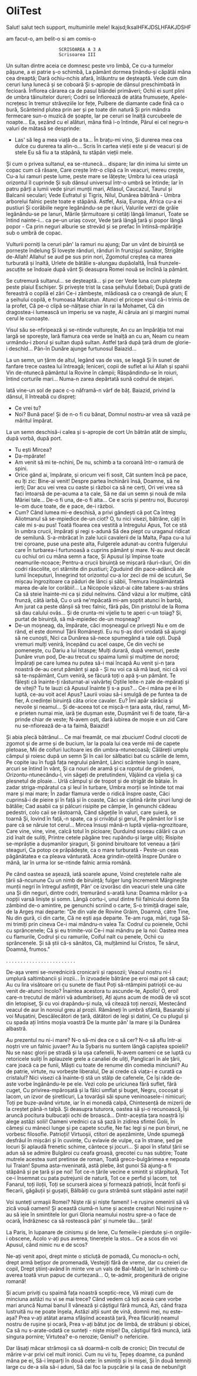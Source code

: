 # OliTest

Salut!
salut tech support, multumirile mele!
lkajsd;lksalHFKJDSLHFAKJDSHF


am facut-o, am belit-o si am comis-o


                        SCRISOAREA A 3 A 
                        Scrisoarea III

Un sultan dintre aceia ce domnesc peste vro limbă,
Ce cu-a turmelor pășune, a ei patrie ș-o schimbă,
La pământ dormea ținându-și căpătâi mâna cea dreaptă;
Dară ochiu-nchis afară, înlăuntru se deșteaptă.
Vede cum din ceruri luna lunecă și se coboară
Și s-apropie de dânsul preschimbată în fecioară.
Înflorea cărarea ca de pasul blândei primăveri;
Ochii ei sunt plini de umbra tăinuitelor dureri;
Codrii se înfiorează de atâta frumusețe,
Apele-ncrețesc în tremur străveziile lor fețe,
Pulbere de diamante cade fină ca o bură,
Scânteind plutea prin aer și pe toate din natură
Și prin mândra fermecare sun-o muzică de șoapte,
Iar pe ceruri se înalță curcubeele de noapte...
Ea, șezând cu el alături, mâna fină i-o întinde,
Părul ei cel negru-n valuri de mătasă se desprinde:
- Las' să leg a mea viață de a ta... În brațu-mi vino,
Și durerea mea cea dulce cu durerea ta alin-o...
Scris în cartea vieții este și de veacuri și de stele
Eu să fiu a ta stăpână, tu stăpân vieții mele.

Și cum o privea sultanul, ea se-ntunecă... dispare;
Iar din inima lui simte un copac cum că răsare,
Care crește într-o clipă ca în veacuri, mereu crește,
Cu-a lui ramuri peste lume, peste mare se lățește;
Umbra lui cea uriașă orizontul îl cuprinde
Și sub dânsul universul într-o umbră se întinde;
Iar în patru părți a lumii vede șiruri munții mari,
Atlasul, Caucazul, Taurul și Balcanii seculari;
Vede Eufratul și Tigris, Nilul, Dunărea bătrână -
Umbra arborelui falnic peste toate e stăpână.
Astfel, Asia, Europa, Africa cu-a ei pustiuri
Și corăbiile negre legănându-se pe râuri,
Valurile verzi de grâie legănându-se pe lanuri,
Mările țărmuitoare și cetăți lângă limanuri,
Toate se întind nainte-i... ca pe-un uriaș covor,
Vede țară lângă țară și popor lângă popor -
Ca prin neguri alburie se strevăd și se prefac
În întinsă-mpărăție sub o umbră de copac.

Vulturii porniți la ceruri pân' la ramuri nu ajung;
Dar un vânt de biruință se pornește îndelung
Și lovește rânduri, rânduri în frunzișul sunător,
Strigăte de-Allah! Allahu! se aud pe sus prin nori,
Zgomotul creștea ca marea turburată și înaltă,
Urlete de bătălie s-alungau dupăolaltă,
Însă frunzele-ascuțite se îndoaie după vânt
Și deasupra Romei nouă se înclină la pământ.

Se cutremură sultanul... se deșteaptă... și pe cer
Vede luna cum plutește peste plaiul Eschișer.
Și privește trist la casa șeihului Edebali;
După gratii de fereastră o copilă el zări
Ce-i zâmbește, mlădioasă ca o creangă de alun;
E a șeihului copilă, e frumoasa Malcatun.
Atunci el pricepe visul că-i trimis de la profet,
Că pe-o clipă se-nălțase chiar în rai la Mohamet,
Că din dragostea-i lumească un imperiu se va naște,
Ai căruia ani și margini numai cerul le cunoaște.

Visul său se-nfiripează și se-ntinde vulturește,
An cu an împărăția tot mai largă se sporește,
Iară flamura cea verde se înalță an cu an,
Neam cu neam urmându-i zborul și sultan după sultan.
Astfel țară după țară drum de glorie-i deschid...
Pân-în Dunăre ajunge furtunosul Baiazid...

La un semn, un țărm de altul, legând vas de vas, se leagă
Și în sunet de fanfare trece oastea lui întreagă;
Ieniceri, copii de suflet ai lui Allah și spahii
Vin de-ntunecă pământul la Rovine în câmpii;
Răspândindu-se în roiuri, întind corturile mari...
Numa-n zarea depărtată sună codrul de stejari.

Iată vine-un sol de pace c-o năframă-n vârf de băț.
Baiazid, privind la dânsul, îl întreabă cu dispreț:
- Ce vrei tu?
- Noi? Bună pace! Și de n-o fi cu bănat,
Domnul nostru-ar vrea să vază pe măritul împărat.

La un semn deschisă-i calea și s-apropie de cort
Un bătrân atât de simplu, după vorbă, după port.
- Tu ești Mircea?
- Da-mpărate!
- Am venit să mi te-nchini,
De nu, schimb a ta coroană într-o ramură de spini.
- Orice gând ai, împărate, și oricum vei fi sosit,
Cât suntem încă pe pace, eu îți zic: Bine-ai venit!
Despre partea închinării însă, Doamne, să ne ierți;
Dar acu vei vrea cu oaste și război ca să ne cerți,
Ori vei vrea să faci întoarsă de pe-acuma a ta cale,
Să ne dai un semn și nouă de mila Măriei tale...
De-o fi una, de-o fi alta... Ce e scris și pentru noi,
Bucuroși le-om duce toate, de e pace, de-i război.
- Cum? Când lumea mi-e deschisă, a privi gândești că pot
Ca întreg Aliotmanul să se-mpiedice de-un ciot?
O, tu nici visezi, bătrâne, câți în cale mi s-au pus!
Toată floarea cea vestită a întregului Apus,
Tot ce stă în umbra crucii, împărați și regi s-adună
Să dea piept cu uraganul ridicat de semilună.
S-a-mbrăcat în zale lucii cavalerii de la Malta,
Papa cu-a lui trei coroane, puse una peste alta,
Fulgerele adunat-au contra fulgerului care
În turbarea-i furtunoasă a cuprins pământ și mare.
N-au avut decât cu ochiul ori cu mâna semn a face,
Și Apusul își împinse toate neamurile-ncoace;
Pentru-a crucii biruință se mișcară râuri-râuri,
Ori din codri răscolite, ori stârnite din pustiuri;
Zguduind din pace-adâncă ale lumii începuturi,
Înnegrind tot orizontul cu-a lor zeci de mii de scuturi,
Se mișcau îngrozitoare ca păduri de lănci și săbii,
Tremura înspăimântată marea de-ale lor corăbii!...
La Nicopole văzut-ai câte tabere s-au strâns
Ca să steie înainte-mi ca și zidul neînvins.
Când văzui a lor mulțime, câtă frunză, câtă iarbă,
Cu o ură ne'mpăcată mi-am șoptit atunci în barbă,
Am jurat ca peste dânșii să trec falnic, fără păs,
Din pristolul de la Roma să dau calului ovăs...
Și de crunta-mi vijelie tu te aperi c-un toiag?
Și, purtat de biruință, să mă-mpiedec de-un moșneag?
- De-un moșneag, da, împărate, căci moșneagul ce privești
Nu e om de rând, el este domnul Țării Românești.
Eu nu ți-aș dori vrodată să ajungi să ne cunoști,
Nici ca Dunărea să-nece spumegând a tale oști.
După vremuri mulți veniră, începând cu acel oaspe,
Ce din vechi se pomenește, cu Dariu a lui Istaspe;
Mulți durară, după vremuri, peste Dunăre vrun pod,
De-au trecut cu spaima lumii și mulțime de norod;
Împărați pe care lumea nu putea să-i mai încapă
Au venit și-n țara noastră de-au cerut pământ și apă -
Și nu voi ca să mă laud, nici că voi să te-nspăimânt,
Cum veniră, se făcură toți o apă ș-un pământ.
Te fălești că înainte-ți răsturnat-ai valvârtej
Oștile leite-n zale de-mpărați și de viteji?
Tu te lauzi că Apusul înainte ți s-a pus?...
Ce-i mâna pe ei în luptă, ce-au voit acel Apus?
Laurii voiau să-i smulgă de pe funtea ta de fier,
A credinței biruință căta orice cavaler.
Eu? Îmi apăr sărăcia și nevoile și neamul...
Și de-aceea tot ce mișcă-n țara asta, râul, ramul,
Mi-e prieten numai mie, iară ție dușman este,
Dușmănit vei fi de toate, făr-a prinde chiar de veste;
N-avem oști, dară iubirea de moșie e un zid
Care nu se-nfiorează de-a ta faimă, Baiazid!

Și abia plecă bătrânul... Ce mai freamăt, ce mai zbucium!
Codrul clocoti de zgomot și de arme și de bucium,
Iar la poala lui cea verde mii de capete pletoase,
Mii de coifuri lucitoare ies din umbra-ntunecoasă;
Călăreții umplu câmpul și roiesc după un semn
Și în caii lor sălbatici bat cu scările de lemn,
Pe copite iau în fugă fața negrului pământ,
Lănci scânteie lungi în soare, arcuri se întind în vânt,
Și ca nouri de aramă și ca ropotul de grindeni,
Orizontu-ntunecându-l, vin săgeți de pretutindeni,
Vâjâind ca vijelia și ca plesnetul de ploaie...
Urlă câmpul și de tropot și de strigăt de bătaie.
În zadar striga-mpăratul ca și leul în turbare,
Umbra morții se întinde tot mai mare și mai mare;
În zadar flamura verde o ridică înspre oaste,
Căci cuprinsă-i de pieire și în față și în coaste,
Căci se clatină rărite șiruri lungi de bătălie;
Cad asabii ca și pâlcuri risipite pe câmpie,
În genunchi cădeau pedestri, colo caii se răstoarnă,
Când săgețile în valuri, care șuieră, se toarnă
Și, lovind în față,-n spate, ca și crivățul și gerul,
Pe pământ lor li se pare că se năruie tot cerul...
Mircea însuși mână-n luptă vijelia-ngrozitoare,
Care vine, vine, vine, calcă totul în picioare;
Durduind soseau călării ca un zid înalt de suliți,
Printre cetele păgâne trec rupându-și large uliți;
Risipite se-mprăștie a dușmanilor șiraguri,
Și gonind biruitoare tot veneau a țării steaguri,
Ca potop ce prăpădește, ca o mare turburată -
Peste-un ceas păgânătatea e ca pleava vânturată.
Acea grindin-oțelită înspre Dunăre o mână,
Iar în urma lor se-ntinde falnic armia română.

Pe când oastea se așează, iată soarele apune,
Voind creștetele nalte ale țării să-ncunune
Cu un nimb de biruință; fulger lung încremenit
Mărginește munții negri în întregul asfințit,
Pân' ce izvorăsc din veacuri stele una câte una
Și din neguri, dintre codri, tremurând s-arată luna:
Doamna mărilor ș-a nopții varsă liniște și somn.
Lângă cortu-i, unul dintre fiii falnicului domn
Sta zâmbind de-o amintire, pe genunchi scriind o carte,
S-o trimiță dragei sale, de la Argeș mai departe:
"De din vale de Rovine
Grăim, Doamnă, către Tine,
Nu din gură, ci din carte,
Că ne ești așa departe.
Te-am ruga, mări, ruga
Să-mi trimiți prin cineva
Ce-i mai mândru-n valea Ta:
Codrul cu poienele,
Ochii cu sprâncenele;
Că și eu trimite-voi
Ce-i mai mândru pe la noi:
Oastea mea cu flamurile,
Codrul și cu ramurile,
Coiful nalt cu penele,
Ochii cu sprâncenele.
Și să știi că-s sănătos,
Că, mulțămind lui Cristos,
Te sărut, Doamnă, frumos."

. . . . . . . . . . . . . . . . . . . . . . . .

De-așa vremi se-nvredniciră cronicarii și rapsozii;
Veacul nostru ni-l umplură saltimbancii și irozii...
În izvoadele bătrâne pe eroi mai pot să caut;
Au cu lira visătoare ori cu sunete de flaut
Poți să-ntâmpini patrioții ce-au venit de-atunci încolo?
Înaintea acestora tu ascunde-te, Apollo!
O, eroi! care-n trecutul de măriri vă adumbriseți,
Ați ajuns acum de modă de vă scot din letopiseț,
Și cu voi drapându-și nula, vă citează toți nerozii,
Mestecând veacul de aur în noroiul greu al prozii.
Rămâneți în umbră sfântă, Basarabi și voi Mușatini,
Descălecători de țară, dătători de legi și datini,
Ce cu plugul și cu spada ați întins moșia voastră
De la munte pân' la mare și la Dunărea albastră.

Au prezentul nu ni-i mare? N-o să-mi dea ce o să cer?
N-o să aflu într-ai noștri vre un falnic juvaer?
Au la Sybaris nu suntem lângă capiștea spoielii?
Nu se nasc glorii pe stradă și la ușa cafenelii,
N-avem oameni ce se luptă cu retoricele suliți
În aplauzele grele a canaliei de uliți,
Panglicari în ale țării, care joacă ca pe funii,
Măști cu toate de renume din comedia minciunii?
Au de patrie, virtute, nu vorbește liberalul,
De ai crede că viața-i e curată ca cristalul?
Nici visezi că înainte-ți stă un stâlp de cafenele,
Ce își râde de-aste vorbe îngânându-le pe ele.
Vezi colo pe uriciunea fără suflet, fără cuget,
Cu privirea-mpăroșată și la fălci umflat și buget,
Negru, cocoșat și lacom, un izvor de șiretlicuri,
La tovarășii săi spune veninoasele-i nimicuri;
Toți pe buze-având virtute, iar în ei monedă calpă,
Chintesență de mizerii de la creștet până-n talpă.
Și deasupra tuturora, oastea să și-o recunoască,
Își aruncă pocitura bulbucații ochi de broască...
Dintr-aceștia țara noastră își alege astăzi solii!
Oameni vrednici ca să șază în zidirea sfintei Golii,
În cămeși cu mâneci lunge și pe capete scufie,
Ne fac legi și ne pun biruri, ne vorbesc filosofie.
Patrioții! Virtuoșii, ctitori de așezăminte,
Unde spumegă desfrâul în mișcări și în cuvinte,
Cu evlavie de vulpe, ca în strane, șed pe locuri
Și aplaudă frenetic schime, cântece și jocuri...
Și apoi în sfatul țării se adun să se admire
Bulgăroi cu ceafa groasă, grecotei cu nas subțire;
Toate mutrele acestea sunt pretinse de roman,
Toată greco-bulgărimea e nepoata lui Traian!
Spuma asta-nveninată, astă plebe, ăst gunoi
Să ajung-a fi stăpână și pe țară și pe noi!
Tot ce-n țările vecine e smintit și stârpitură,
Tot ce-i însemnat cu pata putrejunii de natură,
Tot ce e perfid și lacom, tot Fanarul, toți iloții,
Toți se scurseră aicea și formează patrioții,
Încât fonfii și flecarii, găgăuții și gușații,
Bâlbâiți cu gura strâmbă sunt stăpânii astei nații!

Voi sunteți urmașii Romei? Niște răi și niște fameni!
I-e rușine omenirii să vă zică vouă oameni!
Și această ciumă-n lume și aceste creaturi
Nici rușine n-au să ieie în smintitele lor guri
Gloria neamului nostru spre-a o face de ocară,
Îndrăznesc ca să rostească pân' și numele tău... țară!

La Paris, în lupanare de cinismu și de lene,
Cu femeile-i pierdute și-n orgiile-i obscene,
Acolo v-ați pus averea, tinerețele la stos...
Ce a scos din voi Apusul, când nimic nu e de scos?

Ne-ați venit apoi, drept minte o sticluță de pomadă,
Cu monoclu-n ochi, drept armă bețișor de promenadă,
Vestejiți fără de vreme, dar cu creieri de copil,
Drept științ-având în minte vre un vals de Bal-Mabil,
Iar în schimb cu-averea toată vrun papuc de curtezană...
O, te-admir, progenitură de origine romană!

Și acum priviți cu spaimă fața noastră sceptic-rece,
Vă mirați cum de minciuna astăzi nu vi se mai trece?
Când vedem că toți aceia care vorbe mari aruncă
Numai banul îl vânează și câștigul fără muncă,
Azi, când fraza lustruită nu ne poate înșela,
Astăzi alții sunt de vină, domnii mei, nu este-așa?
Prea v-ați atătat arama sfâșiind această țară,
Prea făcurăți neamul nostru de rușine și ocară,
Prea v-ați bătut joc de limbă, de străbuni și obicei,
Ca să nu s-arate-odată ce sunteți - niște mișei!
Da, câștigul fără muncă, iată singura pornire;
Virtutea? e-o nerozie; Geniul? o nefericire.

Dar lăsați măcar strămoșii ca să doarmă-n colb de cronici;
Din trecutul de mărire v-ar privi cel mult ironici.
Cum nu vii tu, Țepeș doamne, ca punând mâna pe ei,
Să-i împarți în două cete: în smintiți și în mișei,
Și în două temniți large cu de-a sila să-i aduni,
Să dai foc la pușcărie și la casa de nebuni!git 